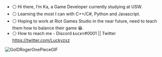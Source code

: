 - ⚪ Hi there, I’m Ka, a Game Developer currently studying at USW.
- ⚪ Learning the most I can with C++/C#, Python and Javascript.
- ⚪ Hoping to work at Riot Games Studio in the near future, need to teach them how to balance their game 😁.
- ⚪ How to reach me - Discord Ⱡᴜᴄᴋʏ#0001 || Twitter https://twitter.com/Luckyzxz

![GolDRogerOnePieceGIF](https://user-images.githubusercontent.com/65267687/175784526-30940e61-2839-4665-a8a3-dc9afa7ac129.gif)
